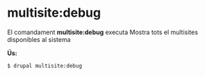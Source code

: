 # multisite:debug
El comandament **multisite:debug** executa Mostra tots el multisites disponibles al sistema

**Ús:**
```
$ drupal multisite:debug 
```
